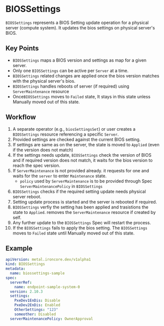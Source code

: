 # BIOSSettings

`BIOSSettings` represents a BIOS Setting update operation for a physical server (compute system). It updates the bios settings on physical server's BIOS. 

## Key Points

- `BIOSSettings` maps a BIOS version and settings as map for a given server.
- Only one `BIOSSettings` can be active per `Server` at a time.
- `BIOSSettings` related changes are applied once the bios version matches with the physical server's bios.
- `BIOSSettings` handles reboots of server (if required) using `ServerMaintenance` resource 
- Once`BIOSSettings` moves to `Failed` state, It stays in this state unless Manually moved out of this state. 

## Workflow

1. A separate operator (e.g., `biosSettingsSet`) or user creates a `BIOSSettings` resource referencing a 
   specific `Server`.
2. Provided settings are checked against the current BIOS setting.
3. If settings are same as on the server, the state is moved to `Applied` (even if the version does not match)
4. If the settings needs update, `BIOSSettings` check the version of BIOS and if required version does not match, it waits for the bios version to reach the spec version.
5. If `ServerMaintenance` is not provided already. it requests for one and waits for the `server` to enter `Maintenance` state.
    - `policy` used by `ServerMaintenance` is to be provided through Spec `ServerMaintenancePolicy` in `BIOSSettings`
6. `BIOSSettings` checks if the required setting update needs physical server reboot. 
7. Setting update process is started and the server is rebooted if required. 
8. `BIOSSettings` verfiy the setting has been applied and trasistions the state to `Applied`. removes the `ServerMaintenance` resource if created by self.
9. Any further update to the `BIOSSettings` Spec will restart the process. 
10. If the `BIOSSettings` fails to apply the bios setting. The `BIOSSettings` moves to `Failed` state until Manually moved out of this state. 

## Example

```yaml
apiVersion: metal.ironcore.dev/v1alpha1
kind: BIOSSettings
metadata:
  name: biossettings-sample
spec:
  serverRef:
    name: endpoint-sample-system-0
  version: 2.10.3
  settings:
    PxeDev1EnDis: Disable
    PxeDev2EnDis: Enabled
    OtherSettings: "123"
    someother: Disabled
  serverMaintenancePolicy: OwnerApproval
```
